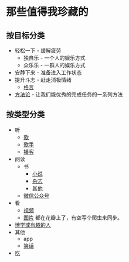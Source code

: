 # 那些值得我珍藏的
## 按目标分类
* 轻松一下 - 缓解疲劳
  * 独自乐 - 一个人的娱乐方式
  * 众乐乐 - 一群人的娱乐方式
* 安静下来 - 准备进入工作状态
* 提升斗志 - 赶走消极情绪
  * [格言](motto/be-strong.md)
* [方法论](methodology) - 让我们能优秀的完成任务的一系列方法

## 按类型分类
* 听
  * [歌](song)
  * [歌手](singer)
  * [播客](listen.md)
* 阅读
  * 书
    * [小说](read/book/novel.md)
    * [杂志](read/book/magazine.md)
    * [其他](read/book/other.md)
  * [微信公众号](read/wechat.md)
* 看
  * [视频](watch.md)
  * [图片](http://huaban.com/ikdlmmdig4/) 都在花瓣上了，有空写个爬虫来同步。
* [博学或有趣的人](people.md)
* 其他
  * app
  * [笑话](gag.md)
* [吃](eat)
